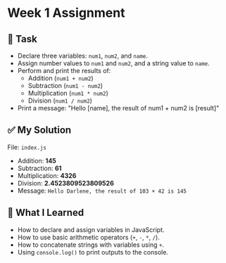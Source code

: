 # Week 1 Assignment

## 📌 Task
- Declare three variables: `num1`, `num2`, and `name`.
- Assign number values to `num1` and `num2`, and a string value to `name`.
- Perform and print the results of:
  - Addition (`num1 + num2`)
  - Subtraction (`num1 - num2`)
  - Multiplication (`num1 * num2`)
  - Division (`num1 / num2`)
- Print a message:  "Hello [name], the result of num1 + num2 is [result]"

## ✅ My Solution
File: `index.js`

- Addition: **145**
- Subtraction: **61**
- Multiplication: **4326**
- Division: **2.4523809523809526**
- Message: `Hello Darlene, the result of 103 + 42 is 145`

## 🔄 What I Learned
- How to declare and assign variables in JavaScript.
- How to use basic arithmetic operators (`+`, `-`, `*`, `/`).
- How to concatenate strings with variables using `+`.
- Using `console.log()` to print outputs to the console.
